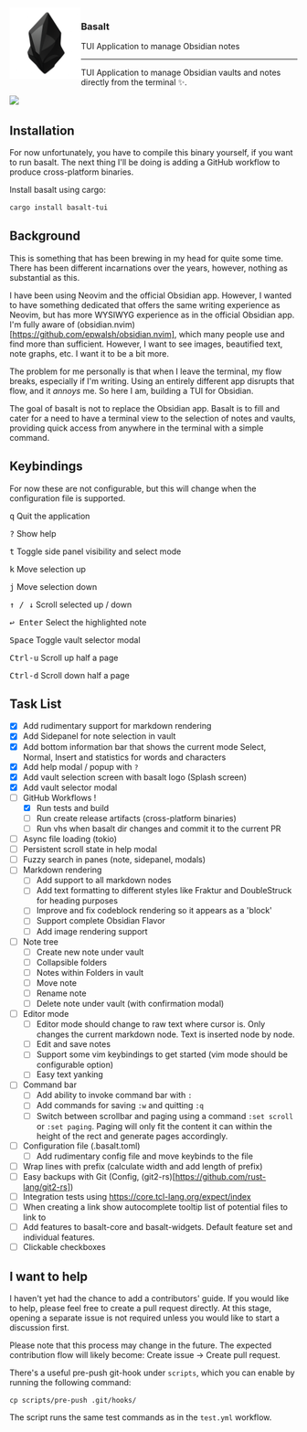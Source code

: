 <img align="left" width="125px" src="assets/basalt.png">
<h3>Basalt&nbsp;&nbsp;</h3>
<p>TUI Application to manage Obsidian notes&nbsp;&nbsp;&nbsp;&nbsp;</p>

<hr/>

TUI Application to manage Obsidian vaults and notes directly from the terminal ✨.

<img src="assets/basalt_demo.gif">

## Installation

For now unfortunately, you have to compile this binary yourself, if you want to run basalt. The next thing I'll be doing is adding a GitHub workflow to produce cross-platform binaries.

Install basalt using cargo:

```sh
cargo install basalt-tui
```

## Background

This is something that has been brewing in my head for quite some time. There has been different incarnations over the years, however, nothing as substantial as this.

I have been using Neovim and the official Obsidian app. However, I wanted to have something dedicated that offers the same writing experience as Neovim, but has more WYSIWYG experience as in the official Obsidian app. I'm fully aware of (obsidian.nvim)[https://github.com/epwalsh/obsidian.nvim], which many people use and find more than sufficient. However, I want to see images, beautified text, note graphs, etc. I want it to be a bit more.

The problem for me personally is that when I leave the terminal, my flow breaks, especially if I'm writing. Using an entirely different app disrupts that flow, and it _annoys_ me. So here I am, building a TUI for Obsidian.

The goal of basalt is not to replace the Obsidian app. Basalt is to fill and cater for a need to have a terminal view to the selection of notes and vaults, providing quick access from anywhere in the terminal with a simple command.

## Keybindings

For now these are not configurable, but this will change when the configuration file is supported.

<kbd>q</kbd> Quit the application

<kbd>?</kbd> Show help

<kbd>t</kbd> Toggle side panel visibility and select mode

<kbd>k</kbd> Move selection up

<kbd>j</kbd> Move selection down

<kbd>↑ / ↓</kbd> Scroll selected up / down

<kbd>↩ Enter</kbd> Select the highlighted note

<kbd>Space</kbd> Toggle vault selector modal

<kbd>Ctrl-u</kbd> Scroll up half a page

<kbd>Ctrl-d</kbd> Scroll down half a page

## Task List

- [x] Add rudimentary support for markdown rendering
- [x] Add Sidepanel for note selection in vault
- [x] Add bottom information bar that shows the current mode Select, Normal, Insert and statistics for words and characters
- [x] Add help modal / popup with `?`
- [x] Add vault selection screen with basalt logo (Splash screen)
- [x] Add vault selector modal
- [ ] GitHub Workflows !
    - [x] Run tests and build
    - [ ] Run create release artifacts (cross-platform binaries)
    - [ ] Run vhs when basalt dir changes and commit it to the current PR
- [ ] Async file loading (tokio)
- [ ] Persistent scroll state in help modal
- [ ] Fuzzy search in panes (note, sidepanel, modals)
- [ ] Markdown rendering
    - [ ] Add support to all markdown nodes
    - [ ] Add text formatting to different styles like Fraktur and DoubleStruck for heading purposes
    - [ ] Improve and fix codeblock rendering so it appears as a 'block'
    - [ ] Support complete Obsidian Flavor
    - [ ] Add image rendering support
- [ ] Note tree
    - [ ] Create new note under vault
    - [ ] Collapsible folders
    - [ ] Notes within Folders in vault
    - [ ] Move note
    - [ ] Rename note
    - [ ] Delete note under vault (with confirmation modal)
- [ ] Editor mode
    - [ ] Editor mode should change to raw text where cursor is. Only changes the current markdown node. Text is inserted node by node.
    - [ ] Edit and save notes
    - [ ] Support some vim keybindings to get started (vim mode should be configurable option)
    - [ ] Easy text yanking
- [ ] Command bar
    - [ ] Add ability to invoke command bar with `:`
    - [ ] Add commands for saving `:w` and quitting `:q`
    - [ ] Switch between scrollbar and paging using a command `:set scroll` or `:set paging`. Paging will only fit the content it can within the height of the rect and generate pages accordingly.
- [ ] Configuration file (.basalt.toml)
    - [ ] Add rudimentary config file and move keybinds to the file
- [ ] Wrap lines with prefix (calculate width and add length of prefix)
- [ ] Easy backups with Git (Config, (git2-rs)[https://github.com/rust-lang/git2-rs])
- [ ] Integration tests using https://core.tcl-lang.org/expect/index
- [ ] When creating a link show autocomplete tooltip list of potential files to link to
- [ ] Add features to basalt-core and basalt-widgets. Default feature set and individual features.
- [ ] Clickable checkboxes

## I want to help

I haven't yet had the chance to add a contributors' guide. If you would like to help, please feel free to create a pull request directly. At this stage, opening a separate issue is not required unless you would like to start a discussion first.

Please note that this process may change in the future. The expected contribution flow will likely become: Create issue → Create pull request.

There's a useful pre-push git-hook under `scripts`, which you can enable by running the following command:

```
cp scripts/pre-push .git/hooks/
```

The script runs the same test commands as in the `test.yml` workflow.
